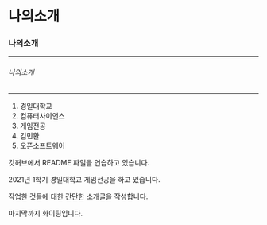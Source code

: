 # 나의소개

### 나의소개
***
###### 나의소개
---
1. 경일대학교
2. 컴퓨터사이언스
3. 게임전공
4. 김민환
5. 오픈소프트웨어 

깃허브에서 README 파일을 연습하고 있습니다.

2021년 1학기 경일대학교 게임전공을 하고 있습니다.

작업한 것들에 대한 간단한 소개글을 작성합니다.

마지막까지 화이팅입니다.
